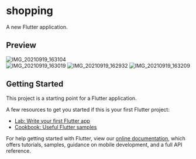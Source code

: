 # shopping

A new Flutter application.

## Preview
![IMG_20210919_163104](https://user-images.githubusercontent.com/73883447/133931698-6f089349-0596-410f-8ab4-1baf0cb32398.jpg)   
![IMG_20210919_163019](https://user-images.githubusercontent.com/73883447/133931710-1dbc0d21-c9c1-40e6-8f04-0fb7e3d91ba2.jpg) 
![IMG_20210919_162932](https://user-images.githubusercontent.com/73883447/133931723-9a1a84f1-e32b-4458-9dd4-9b29e5566cd7.jpg)
![IMG_20210919_163209](https://user-images.githubusercontent.com/73883447/133931735-49855faa-2f2e-4be4-9cf7-3952ecaee6a7.jpg)

## Getting Started

This project is a starting point for a Flutter application.

A few resources to get you started if this is your first Flutter project:

- [Lab: Write your first Flutter app](https://flutter.dev/docs/get-started/codelab)
- [Cookbook: Useful Flutter samples](https://flutter.dev/docs/cookbook)

For help getting started with Flutter, view our
[online documentation](https://flutter.dev/docs), which offers tutorials,
samples, guidance on mobile development, and a full API reference.
